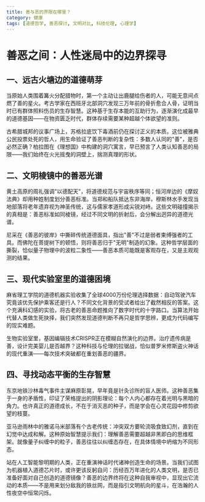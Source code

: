 ```yaml
---
title: 善与恶的界限在哪里？
category: 健康
tags: [道德哲学, 善恶探讨, 文明对比, 科技伦理, 心理学]
---
```

# 善恶之间：人性迷局中的边界探寻

## 一、远古火塘边的道德萌芽

当原始人类围着篝火分配猎物时，第一个主动让出鹿腿给伤者的人，可能无意间点燃了善的星火。考古学家在西班牙北部洞穴发现三万年前的骨折愈合人骨，证明当时已有群体照料伤员的生存智慧。这种基于生存本能的互助行为，逐渐演化成最早的道德基因——在物资匮乏时代，群体存续需要某种超越个体欲望的准则。

古希腊城邦的议事广场上，苏格拉底饮下毒酒前仍在探讨正义的本质。这位被雅典公民投票处死的哲人，用生命验证了善恶判断的复杂性：多数人认同的"善"，是否必然正确？柏拉图在《理想国》中构建的洞穴寓言，早已预言了人类认知善恶的局限——我们始终在火光摇曳的洞壁上，揣测真理的形状。

## 二、文明棱镜中的善恶光谱

黄土高原的周礼强调"以德配天"，将道德规范与宇宙秩序等同；恒河岸边的《摩奴法典》却用种姓制度划分善恶标准。当郑和船队抵达东非海岸，穆斯林水手发现当地部落将老年遗弃视为神圣传统，这与儒家孝道形成尖锐对峙。这些文明碰撞揭示的真相是：善恶标准如同棱镜，经过不同文明的折射后，会分解出迥异的道德光谱。

尼采在《善恶的彼岸》中撕碎传统道德面具，指出"善"不过是弱者束缚强者的工具。而佛陀在菩提树下的顿悟，则将善恶归于"无明"制造的幻象。这种哲学层面的撕裂，恰似量子物理中的波粒二象性——善恶本质可能既是客观存在，又是主观观测的结果。

## 三、现代实验室里的道德困境

麻省理工学院的道德机器实验收集了全球4000万份伦理选择数据：自动驾驶汽车究竟该优先保护乘客还是行人？不同文化背景的受试者给出了截然相反的答案。这个充满科幻感的实验，将古老的善恶命题推向了数字时代的十字路口。当算法开始代替人类做生死抉择，我们突然发现道德判断不再只是哲学思辨，更成为代码编写的现实难题。

生物实验室里，基因编辑技术CRISPR正在模糊自然演化的边界。治疗遗传病是善，设计完美婴儿是否越界？这种科技与伦理的拉锯战，恰似普罗米修斯盗火神话的现代重演——每次技术突破都在重划善恶的疆界。

## 四、寻找动态平衡的生存智慧

东京地铁沙林毒气事件主谋麻原彰晃，早年竟是针灸诊所的盲人医师。这种善恶集于一身的矛盾性，印证了荣格提出的阴影理论：每个人内心都存在着光明与黑暗的角力。也许真正的道德成长，不在于消灭恶的种子，而是学会在心灵花园中修剪欲望的枝蔓。

亚马逊雨林中的雅诺马米部落有个古老传统：冲突双方要轮流吸食致幻剂，直到在幻觉中达成和解。这种原始智慧提示我们：理解善恶需要超越非黑即白的思维框架。就像量子纠缠中的粒子，善恶往往以纠缠态存在，在具体情境中坍缩为不同形态。

站在人工智能黎明期的人类，正在重演神话时代诸神创造生命的场景。当我们试图为机器植入道德芯片时，或许更该反躬自问：历经百万年进化的人类文明，是否已准备好面对自己创造的道德镜像？善恶的边界终将在这种自我审视中，显现出它流动的本质——不是用来划分敌我的铁丝网，而是指引文明航向的星斗，在浩瀚的人性夜空中恒常闪烁。